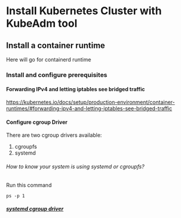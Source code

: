 # Install Kubernetes Cluster with KubeAdm tool

## Install a container runtime
Here will go for containerd runtime

### Install and configure prerequisites
#### Forwarding IPv4 and letting iptables see bridged traffic
https://kubernetes.io/docs/setup/production-environment/container-runtimes/#forwarding-ipv4-and-letting-iptables-see-bridged-traffic


#### Configure cgroup Driver

There are two cgroup drivers available:
1. cgroupfs
2. systemd

###### How to know your system is using systemd or cgroupfs?
Run this command
```
ps -p 1
```

##### [systemd cgroup driver](https://kubernetes.io/docs/setup/production-environment/container-runtimes/#containerd-systemd)
